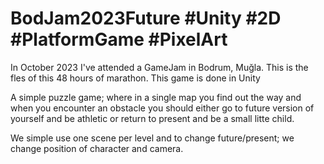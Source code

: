 # BodJam2023Future #Unity #2D #PlatformGame #PixelArt

In October 2023 I've attended a GameJam in Bodrum, Muğla.
This is the fles of this 48 hours of marathon. This game is done in Unity

A simple puzzle game; where in a single map you find out the way and when you encounter an obstacle you should either go to future version of yourself and be athletic or  return to present and be a small litte child.

We simple use one scene per level and to change future/present; we change position of character and camera.
